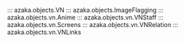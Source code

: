 ::: azaka.objects.VN
::: azaka.objects.ImageFlagging
::: azaka.objects.vn.Anime
::: azaka.objects.vn.VNStaff
::: azaka.objects.vn.Screens
::: azaka.objects.vn.VNRelation
::: azaka.objects.vn.VNLinks
